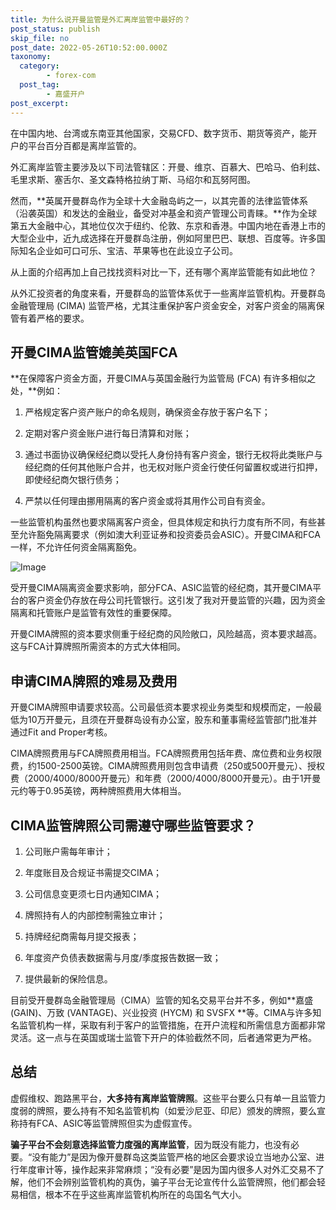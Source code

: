 ```yaml
---
title: 为什么说开曼监管是外汇离岸监管中最好的？
post_status: publish
skip_file: no
post_date: 2022-05-26T10:52:00.000Z
taxonomy:
  category:
        - forex-com
  post_tag:
        - 嘉盛开户
post_excerpt: 
---
```

在中国内地、台湾或东南亚其他国家，交易CFD、数字货币、期货等资产，能开户的平台百分百都是离岸监管的。

外汇离岸监管主要涉及以下司法管辖区：开曼、维京、百慕大、巴哈马、伯利兹、毛里求斯、塞舌尔、圣文森特格拉纳丁斯、马绍尔和瓦努阿图。

然而，**英属开曼群岛作为全球十大金融岛屿之一，以其完善的法律监管体系（沿袭英国）和发达的金融业，备受对冲基金和资产管理公司青睐。**作为全球第五大金融中心，其地位仅次于纽约、伦敦、东京和香港。中国内地在香港上市的大型企业中，近九成选择在开曼群岛注册，例如阿里巴巴、联想、百度等。许多国际知名企业如可口可乐、宝洁、苹果等也在此设立子公司。

从上面的介绍再加上自己找找资料对比一下，还有哪个离岸监管能有如此地位？

从外汇投资者的角度来看，开曼群岛的监管体系优于一些离岸监管机构。开曼群岛金融管理局 (CIMA) 监管严格，尤其注重保护客户资金安全，对客户资金的隔离保管有着严格的要求。

## 开曼CIMA监管媲美英国FCA

**在保障客户资金方面，开曼CIMA与英国金融行为监管局 (FCA) 有许多相似之处，**例如：

1. 严格规定客户资产账户的命名规则，确保资金存放于客户名下；

1. 定期对客户资金账户进行每日清算和对账；

1. 通过书面协议确保经纪商以受托人身份持有客户资金，银行无权将此类账户与经纪商的任何其他账户合并，也无权对账户资金行使任何留置权或进行扣押，即使经纪商欠银行债务；

1. 严禁以任何理由挪用隔离的客户资金或将其用作公司自有资金。

一些监管机构虽然也要求隔离客户资金，但具体规定和执行力度有所不同，有些甚至允许豁免隔离要求（例如澳大利亚证券和投资委员会ASIC）。开曼CIMA和FCA一样，不允许任何资金隔离豁免。

![Image](https://prod-files-secure.s3.us-west-2.amazonaws.com/39ed1227-6d7d-4570-be36-9ccd4a2c4241/bd849744-3fcb-4a37-8312-357962c8f065/image.png?X-Amz-Algorithm=AWS4-HMAC-SHA256&X-Amz-Content-Sha256=UNSIGNED-PAYLOAD&X-Amz-Credential=ASIAZI2LB4667KUFBOAZ%2F20250416%2Fus-west-2%2Fs3%2Faws4_request&X-Amz-Date=20250416T221350Z&X-Amz-Expires=3600&X-Amz-Security-Token=IQoJb3JpZ2luX2VjEMb%2F%2F%2F%2F%2F%2F%2F%2F%2F%2FwEaCXVzLXdlc3QtMiJHMEUCIQDrylk%2BIxrdxVzi8Sg1r%2BAZZF0h%2BKsjTsgn4uYZgfh2%2FAIgdW2RDaPJMhCj3KXyfy4MoEZzMi6CS7mnm4Jn9LcQ%2BpUq%2FwMITxAAGgw2Mzc0MjMxODM4MDUiDP84vIEzSWfObGmExircA2ibbxIu5SGaSfiwIA0VvyRrTZpaaxm8HtoCA5LfWKi3bO5mlSaSRv759kv%2FL4SGPaB9VujR3mksXsOUoyh9EcjQEZIjZXqm4KBz17%2BaBOVK8KgG3e5BpIgheVIFgCYDP%2F%2FMf23Ck4WGfD%2Fjgd2rUe%2BmMAYZxpENOOLSoPdma33pD4K1hD%2FCwz%2F3AnKt9mmkqiu%2BBijvomix%2BeHf72ekaIDEP7KVhG6Z%2BaWV5Vo1xuGeX2Mf1FwL8g5w25hGJ7x%2B1k250pU4hOirZpdFFA4fc3sGdtaS8hD6IjORgZ7H9yjs8HO0Nm%2FBBKoZ7%2F3p0fUKGKkRzGev5Esx8kuhNBQIwI0tmS5KWq1BMRqt%2Fq3MRJBglF4PtO0xjhHtP3FLJ3qrCc9Nygf1HbHszNsJbrfSEmLPZqgHVSMWHJZ2BOln6hQitJ%2F7SQ7Kz6Wv606T569cuk1O%2BXPxtAZ%2BsCEbFGovrrLzN2sx0ikNn113XcYmiQD9FTzhRtJJowbpNV%2BGHSQlQ8UL0a4N1c3s%2FlqFWhBKo03ApvQ5M3kDqOlJadFguv%2B1K7M4Mi8hFyBPZwvhczEYnCHOfkxqtmXPigJkCKxhaEc8H1vm2RykVHJlEspGCMZ0wEeCbXugXKzTCoraMLLEgMAGOqUBJWn%2F1ooL3EZxirRW0WqR5oHP%2FFyifme47DUOABQhMAzPB94YuvIOtqLNSehRmw1YobnoT2wuBlLdKlcdI8%2B02LrJz9UdimnAvr%2B2G9qp%2B0jwVJ2Pgd0qyagto6g%2FN0YsQ1jSTvoRwOIwbIOgDfxDFWNUUMkCr8dnwJ0h1ERXQx2Rg6wIECyrLfoOjIsqhUG1i4c1Q6E13%2Bzx17fvnG7b4bwC%2B3oZ&X-Amz-Signature=eb077a119a178c05c624e6adb398490f30b936c05fb904b6ef554e62a8c5443a&X-Amz-SignedHeaders=host&x-id=GetObject)

受开曼CIMA隔离资金要求影响，部分FCA、ASIC监管的经纪商，其开曼CIMA平台的客户资金仍存放在母公司托管银行。这引发了我对开曼监管的兴趣，因为资金隔离和托管账户是监管有效性的重要保障。

开曼CIMA牌照的资本要求侧重于经纪商的风险敞口，风险越高，资本要求越高。这与FCA计算牌照所需资本的方式大体相同。

## **申请CIMA牌照的难易及费用**

开曼CIMA牌照申请要求较高。公司最低资本要求视业务类型和规模而定，一般最低为10万开曼元，且须在开曼群岛设有办公室，股东和董事需经监管部门批准并通过Fit and Proper考核。

CIMA牌照费用与FCA牌照费用相当。FCA牌照费用包括年费、席位费和业务权限费，约1500-2500英镑。CIMA牌照费用则包含申请费（250或500开曼元）、授权费（2000/4000/8000开曼元）和年费（2000/4000/8000开曼元）。由于1开曼元约等于0.95英镑，两种牌照费用大体相当。

## CIMA监管牌照公司需遵守哪些监管要求？

1. 公司账户需每年审计；

1. 年度账目及合规证书需提交CIMA；

1. 公司信息变更须七日内通知CIMA；

1. 牌照持有人的内部控制需独立审计；

1. 持牌经纪商需每月提交报表；

1. 年度资产负债表数据需与月度/季度报告数据一致；

1. 提供最新的保险信息。

目前受开曼群岛金融管理局（CIMA）监管的知名交易平台并不多，例如**嘉盛 (GAIN)、万致 (VANTAGE)、兴业投资 (HYCM) 和 SVSFX **等。CIMA与许多知名监管机构一样，采取有利于客户的监管措施，在开户流程和所需信息方面都非常灵活。这一点与在英国或瑞士监管下开户的体验截然不同，后者通常更为严格。

## 总结

虚假维权、跑路黑平台，**大多持有离岸监管牌照**。这些平台要么只有单一且监管力度弱的牌照，要么持有不知名监管机构（如爱沙尼亚、印尼）颁发的牌照，要么宣称持有FCA、ASIC等监管牌照但实为虚假宣传。

**骗子平台不会刻意选择监管力度强的离岸监管**，因为既没有能力，也没有必要。“没有能力”是因为像开曼群岛这类监管严格的地区会要求设立当地办公室、进行年度审计等，操作起来非常麻烦；“没有必要”是因为国内很多人对外汇交易不了解，他们不会辨别监管机构的真伪，骗子平台无论宣传什么监管牌照，他们都会轻易相信，根本不在乎这些离岸监管机构所在的岛国名气大小。